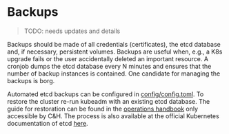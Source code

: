 # Backups

> TODO: needs updates and details

Backups should be made of all credentials (certificates), the etcd database and, if necessary, persistent volumes. Backups are useful when, e.g., a K8s upgrade fails or the user accidentally deleted an important resource. A cronjob dumps the etcd database every N minutes and ensures that the number of backup instances is contained. One candidate for managing the backups is borg. 

Automated etcd backups can be configured in [config/config.toml](../usage/cluster-configuration.md#etcd-backup-configuration). To restore the cluster re-run kubeadm with an existing etcd database. The guide for restoration can be found  in the [operations handbook](https://gitlab.cloudandheat.com/operations/operations-handbook/-/blob/master/src/managed-k8s/etcd.md) only accessible by C&H. The process is also available at the official Kubernetes documentation of etcd [here](https://kubernetes.io/docs/tasks/administer-cluster/configure-upgrade-etcd/#restoring-an-etcd-cluster).
